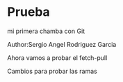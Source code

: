 # Prueba
mi primera chamba con Git

Author:Sergio Angel Rodriguez Garcia

Ahora vamos a probar el fetch-pull

Cambios para probar las ramas
